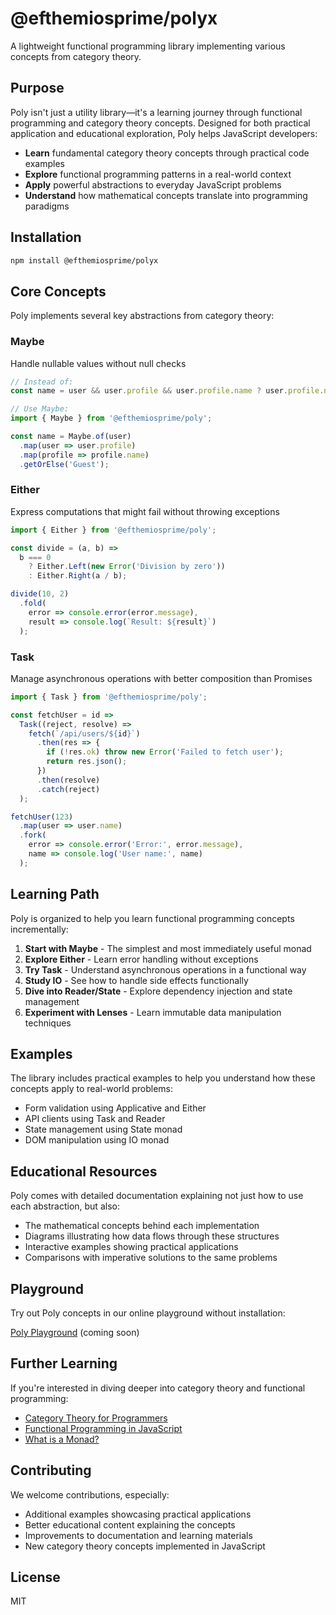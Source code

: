 # @efthemiosprime/polyx

A lightweight functional programming library implementing various concepts from category theory.

## Purpose

Poly isn't just a utility library—it's a learning journey through functional programming and category theory concepts. Designed for both practical application and educational exploration, Poly helps JavaScript developers:

- **Learn** fundamental category theory concepts through practical code examples
- **Explore** functional programming patterns in a real-world context
- **Apply** powerful abstractions to everyday JavaScript problems
- **Understand** how mathematical concepts translate into programming paradigms

## Installation

```bash
npm install @efthemiosprime/polyx
```

## Core Concepts

Poly implements several key abstractions from category theory:

### Maybe
Handle nullable values without null checks

```javascript
// Instead of:
const name = user && user.profile && user.profile.name ? user.profile.name : 'Guest';

// Use Maybe:
import { Maybe } from '@efthemiosprime/poly';

const name = Maybe.of(user)
  .map(user => user.profile)
  .map(profile => profile.name)
  .getOrElse('Guest');
```

### Either
Express computations that might fail without throwing exceptions

```javascript
import { Either } from '@efthemiosprime/poly';

const divide = (a, b) => 
  b === 0 
    ? Either.Left(new Error('Division by zero'))
    : Either.Right(a / b);

divide(10, 2)
  .fold(
    error => console.error(error.message),
    result => console.log(`Result: ${result}`)
  );
```

### Task
Manage asynchronous operations with better composition than Promises

```javascript
import { Task } from '@efthemiosprime/poly';

const fetchUser = id => 
  Task((reject, resolve) => 
    fetch(`/api/users/${id}`)
      .then(res => {
        if (!res.ok) throw new Error('Failed to fetch user');
        return res.json();
      })
      .then(resolve)
      .catch(reject)
  );

fetchUser(123)
  .map(user => user.name)
  .fork(
    error => console.error('Error:', error.message),
    name => console.log('User name:', name)
  );
```

## Learning Path

Poly is organized to help you learn functional programming concepts incrementally:

1. **Start with Maybe** - The simplest and most immediately useful monad
2. **Explore Either** - Learn error handling without exceptions
3. **Try Task** - Understand asynchronous operations in a functional way
4. **Study IO** - See how to handle side effects functionally
5. **Dive into Reader/State** - Explore dependency injection and state management
6. **Experiment with Lenses** - Learn immutable data manipulation techniques

## Examples

The library includes practical examples to help you understand how these concepts apply to real-world problems:

- Form validation using Applicative and Either
- API clients using Task and Reader
- State management using State monad
- DOM manipulation using IO monad

## Educational Resources

Poly comes with detailed documentation explaining not just how to use each abstraction, but also:

- The mathematical concepts behind each implementation
- Diagrams illustrating how data flows through these structures
- Interactive examples showing practical applications
- Comparisons with imperative solutions to the same problems

## Playground

Try out Poly concepts in our online playground without installation:

[Poly Playground](https://efthemiosprime.github.io/poly-playground) (coming soon)

## Further Learning

If you're interested in diving deeper into category theory and functional programming:

- [Category Theory for Programmers](https://bartoszmilewski.com/2014/10/28/category-theory-for-programmers-the-preface/)
- [Functional Programming in JavaScript](https://mostly-adequate.gitbook.io/mostly-adequate-guide/)
- [What is a Monad?](https://stackoverflow.com/questions/44965/what-is-a-monad)

## Contributing

We welcome contributions, especially:

- Additional examples showcasing practical applications
- Better educational content explaining the concepts
- Improvements to documentation and learning materials
- New category theory concepts implemented in JavaScript

## License

MIT
